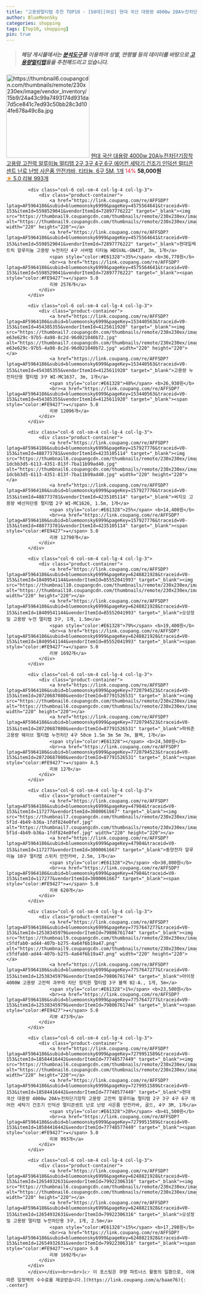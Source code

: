 ```yaml
---
title: "고용량멀티탭 추천 TOP10 - [50대][여성] 현대 국산 대용량 4000w 20A누전차단기장착 고용량 고전력 알루미늄 멀티탭 2구 3구 4구 6구 에어컨 세탁기 건조기 인"
author: BlueMoonSky
categories: shopping
tags: [Top10, shopping]
pin: true
---
```


> ##### 해당 게시물에서는 [**분석도구**](https://itemscout.io/)를 이용하여 **성별**, **연령별** 등의 데이터를 바탕으로 [**고용량멀티탭**](https://link.coupang.com/a/baae76)들을 추천해드리고 있습니다.
<div class="container"><div class="row">
            <div class="col-6 col-sm-4 col-lg-4 col-lg-3">
                <div class="product-container">
                    <a href="https://link.coupang.com/re/AFFSDP?lptag=AF5964186&subid=bluemoonsky6999&pageKey=7279951589&traceid=V0-153&itemId=18584416469&vendorItemId=81474543368" target="_blank"><img src="https://thumbnail6.coupangcdn.com/thumbnails/remote/230x230ex/image/vendor_inventory/15b9/24a43c99a7493174d931da7d5ce841c7ed93c50bb28c3d104fe678a49c8a.jpg" alt="https://thumbnail6.coupangcdn.com/thumbnails/remote/230x230ex/image/vendor_inventory/15b9/24a43c99a7493174d931da7d5ce841c7ed93c50bb28c3d104fe678a49c8a.jpg" width="220" height="220"></a>
                    <a href="https://link.coupang.com/re/AFFSDP?lptag=AF5964186&subid=bluemoonsky6999&pageKey=7279951589&traceid=V0-153&itemId=18584416469&vendorItemId=81474543368" target="_blank">현대 국산 대용량 4000w 20A누전차단기장착 고용량 고전력 알루미늄 멀티탭 2구 3구 4구 6구 에어컨 세탁기 건조기 인덕션 멀티콘센트 난로 난방 사은품 안전카바, 티타늄, 6구 5M, 1개</a>
                    <span style="color:#E61328">14%</span> <b>58,000원</b>
                    <br><a href="https://link.coupang.com/re/AFFSDP?lptag=AF5964186&subid=bluemoonsky6999&pageKey=7279951589&traceid=V0-153&itemId=18584416469&vendorItemId=81474543368" target="_blank"><span style="color:#FE9427">★</span> 5.0
                    리뷰 993개</a>
                </div>
            </div>
            
            <div class="col-6 col-sm-4 col-lg-4 col-lg-3">
                <div class="product-container">
                    <a href="https://link.coupang.com/re/AFFSDP?lptag=AF5964186&subid=bluemoonsky6999&pageKey=4575564641&traceid=V0-153&itemId=5598529041&vendorItemId=72897776222" target="_blank"><img src="https://thumbnail9.coupangcdn.com/thumbnails/remote/230x230ex/image/rs_quotation_api/7tnucatm/ce06b79a782b4a988fd7640c7cbeac43.jpg" alt="https://thumbnail9.coupangcdn.com/thumbnails/remote/230x230ex/image/rs_quotation_api/7tnucatm/ce06b79a782b4a988fd7640c7cbeac43.jpg" width="220" height="220"></a>
                    <a href="https://link.coupang.com/re/AFFSDP?lptag=AF5964186&subid=bluemoonsky6999&pageKey=4575564641&traceid=V0-153&itemId=5598529041&vendorItemId=72897776222" target="_blank">현대일렉트릭 알루미늄 고용량 누전차단 4구 서버탭 티타늄 HDSVAL-GN43T, 3m, 1개</a>
                    <span style="color:#E61328">35%</span> <b>36,770원</b>
                    <br><a href="https://link.coupang.com/re/AFFSDP?lptag=AF5964186&subid=bluemoonsky6999&pageKey=4575564641&traceid=V0-153&itemId=5598529041&vendorItemId=72897776222" target="_blank"><span style="color:#FE9427">★</span> 5.0
                    리뷰 2576개</a>
                </div>
            </div>
            
            <div class="col-6 col-sm-4 col-lg-4 col-lg-3">
                <div class="product-container">
                    <a href="https://link.coupang.com/re/AFFSDP?lptag=AF5964186&subid=bluemoonsky6999&pageKey=153440563&traceid=V0-153&itemId=454385355&vendorItemId=4125611920" target="_blank"><img src="https://thumbnail7.coupangcdn.com/thumbnails/remote/230x230ex/image/retail/images/16464037942761-e63e629c-97b5-4a98-8c2d-96d021040b72.jpg" alt="https://thumbnail7.coupangcdn.com/thumbnails/remote/230x230ex/image/retail/images/16464037942761-e63e629c-97b5-4a98-8c2d-96d021040b72.jpg" width="220" height="220"></a>
                    <a href="https://link.coupang.com/re/AFFSDP?lptag=AF5964186&subid=bluemoonsky6999&pageKey=153440563&traceid=V0-153&itemId=454385355&vendorItemId=4125611920" target="_blank">고용량 누전차단용 멀티탭 3구 WI-MC1637, 3m, 1개</a>
                    <span style="color:#E61328">48%</span> <b>26,930원</b>
                    <br><a href="https://link.coupang.com/re/AFFSDP?lptag=AF5964186&subid=bluemoonsky6999&pageKey=153440563&traceid=V0-153&itemId=454385355&vendorItemId=4125611920" target="_blank"><span style="color:#FE9427">★</span> 5.0
                    리뷰 12096개</a>
                </div>
            </div>
            
            <div class="col-6 col-sm-4 col-lg-4 col-lg-3">
                <div class="product-container">
                    <a href="https://link.coupang.com/re/AFFSDP?lptag=AF5964186&subid=bluemoonsky6999&pageKey=157927776&traceid=V0-153&itemId=488773781&vendorItemId=4235105114" target="_blank"><img src="https://thumbnail6.coupangcdn.com/thumbnails/remote/230x230ex/image/retail/images/16463928557529-1dcbb3d5-6113-4351-813f-7ba11b99ad40.jpg" alt="https://thumbnail6.coupangcdn.com/thumbnails/remote/230x230ex/image/retail/images/16463928557529-1dcbb3d5-6113-4351-813f-7ba11b99ad40.jpg" width="220" height="220"></a>
                    <a href="https://link.coupang.com/re/AFFSDP?lptag=AF5964186&subid=bluemoonsky6999&pageKey=157927776&traceid=V0-153&itemId=488773781&vendorItemId=4235105114" target="_blank">써지오 고용량 배선차단용 멀티탭 2구 WI-MC1626, 1.5m, 1개</a>
                    <span style="color:#E61328">25%</span> <b>14,400원</b>
                    <br><a href="https://link.coupang.com/re/AFFSDP?lptag=AF5964186&subid=bluemoonsky6999&pageKey=157927776&traceid=V0-153&itemId=488773781&vendorItemId=4235105114" target="_blank"><span style="color:#FE9427">★</span> 5.0
                    리뷰 12790개</a>
                </div>
            </div>
            
            <div class="col-6 col-sm-4 col-lg-4 col-lg-3">
                <div class="product-container">
                    <a href="https://link.coupang.com/re/AFFSDP?lptag=AF5964186&subid=bluemoonsky6999&pageKey=6248821928&traceid=V0-153&itemId=18409541144&vendorItemId=85552041993" target="_blank"><img src="https://thumbnail10.coupangcdn.com/thumbnails/remote/230x230ex/image/rs_quotation_api/vkztogg1/4acc5be7439b4ee69e7a2cc555f9a7c5.jpg" alt="https://thumbnail10.coupangcdn.com/thumbnails/remote/230x230ex/image/rs_quotation_api/vkztogg1/4acc5be7439b4ee69e7a2cc555f9a7c5.jpg" width="220" height="220"></a>
                    <a href="https://link.coupang.com/re/AFFSDP?lptag=AF5964186&subid=bluemoonsky6999&pageKey=6248821928&traceid=V0-153&itemId=18409541144&vendorItemId=85552041993" target="_blank">오성정밀 고용량 누전 멀티탭 3구, 1개, 1.5m</a>
                    <span style="color:#E61328">79%</span> <b>19,400원</b>
                    <br><a href="https://link.coupang.com/re/AFFSDP?lptag=AF5964186&subid=bluemoonsky6999&pageKey=6248821928&traceid=V0-153&itemId=18409541144&vendorItemId=85552041993" target="_blank"><span style="color:#FE9427">★</span> 5.0
                    리뷰 1692개</a>
                </div>
            </div>
            
            <div class="col-6 col-sm-4 col-lg-4 col-lg-3">
                <div class="product-container">
                    <a href="https://link.coupang.com/re/AFFSDP?lptag=AF5964186&subid=bluemoonsky6999&pageKey=7720794523&traceid=V0-153&itemId=20720687080&vendorItemId=87791526531" target="_blank"><img src="https://thumbnail6.coupangcdn.com/thumbnails/remote/230x230ex/image/vendor_inventory/db34/d29a35aa8ebf161023a0d79880389ce81f13a1153f991b4c46355237a1a2.jpg" alt="https://thumbnail6.coupangcdn.com/thumbnails/remote/230x230ex/image/vendor_inventory/db34/d29a35aa8ebf161023a0d79880389ce81f13a1153f991b4c46355237a1a2.jpg" width="220" height="220"></a>
                    <a href="https://link.coupang.com/re/AFFSDP?lptag=AF5964186&subid=bluemoonsky6999&pageKey=7720794523&traceid=V0-153&itemId=20720687080&vendorItemId=87791526531" target="_blank">파워존 고용량 웨이브 멀티탭 누전차단 4구 50cm 1.5m 3m 5m 7m, 블랙, 1개</a>
                    <span style="color:#E61328"></span> <b>24,500원</b>
                    <br><a href="https://link.coupang.com/re/AFFSDP?lptag=AF5964186&subid=bluemoonsky6999&pageKey=7720794523&traceid=V0-153&itemId=20720687080&vendorItemId=87791526531" target="_blank"><span style="color:#FE9427">★</span> 4.5
                    리뷰 12개</a>
                </div>
            </div>
            
            <div class="col-6 col-sm-4 col-lg-4 col-lg-3">
                <div class="product-container">
                    <a href="https://link.coupang.com/re/AFFSDP?lptag=AF5964186&subid=bluemoonsky6999&pageKey=47984&traceid=V0-153&itemId=117277&vendorItemId=3000061667" target="_blank"><img src="https://thumbnail7.coupangcdn.com/thumbnails/remote/230x230ex/image/product/image/vendoritem/2018/12/13/3000061667/e1df9daf-5f1d-4b49-b36a-1fdf824e0fef.jpg" alt="https://thumbnail7.coupangcdn.com/thumbnails/remote/230x230ex/image/product/image/vendoritem/2018/12/13/3000061667/e1df9daf-5f1d-4b49-b36a-1fdf824e0fef.jpg" width="220" height="220"></a>
                    <a href="https://link.coupang.com/re/AFFSDP?lptag=AF5964186&subid=bluemoonsky6999&pageKey=47984&traceid=V0-153&itemId=117277&vendorItemId=3000061667" target="_blank">동양전자 알루미늄 10구 멀티탭 스위치 안전카바, 2.5m, 1개</a>
                    <span style="color:#E61328">2%</span> <b>30,800원</b>
                    <br><a href="https://link.coupang.com/re/AFFSDP?lptag=AF5964186&subid=bluemoonsky6999&pageKey=47984&traceid=V0-153&itemId=117277&vendorItemId=3000061667" target="_blank"><span style="color:#FE9427">★</span> 5.0
                    리뷰 620개</a>
                </div>
            </div>
            
            <div class="col-6 col-sm-4 col-lg-4 col-lg-3">
                <div class="product-container">
                    <a href="https://link.coupang.com/re/AFFSDP?lptag=AF5964186&subid=bluemoonsky6999&pageKey=7757647277&traceid=V0-153&itemId=12538345979&vendorItemId=79806761744" target="_blank"><img src="https://thumbnail9.coupangcdn.com/thumbnails/remote/230x230ex/image/retail/images/16970038200535968-c5fdfab0-ad44-407b-b275-4a64f6b19a47.png" alt="https://thumbnail9.coupangcdn.com/thumbnails/remote/230x230ex/image/retail/images/16970038200535968-c5fdfab0-ad44-407b-b275-4a64f6b19a47.png" width="220" height="220"></a>
                    <a href="https://link.coupang.com/re/AFFSDP?lptag=AF5964186&subid=bluemoonsky6999&pageKey=7757647277&traceid=V0-153&itemId=12538345979&vendorItemId=79806761744" target="_blank">아이정 4000W 고용량 고전력 과부하 차단 정직한 멀티탭 3구 블랙 02-A., 1개, 5m</a>
                    <span style="color:#E61328">1%</span> <b>23,500원</b>
                    <br><a href="https://link.coupang.com/re/AFFSDP?lptag=AF5964186&subid=bluemoonsky6999&pageKey=7757647277&traceid=V0-153&itemId=12538345979&vendorItemId=79806761744" target="_blank"><span style="color:#FE9427">★</span> 5.0
                    리뷰 473개</a>
                </div>
            </div>
            
            <div class="col-6 col-sm-4 col-lg-4 col-lg-3">
                <div class="product-container">
                    <a href="https://link.coupang.com/re/AFFSDP?lptag=AF5964186&subid=bluemoonsky6999&pageKey=7279951589&traceid=V0-153&itemId=18584416442&vendorItemId=77748577449" target="_blank"><img src="https://thumbnail6.coupangcdn.com/thumbnails/remote/230x230ex/image/vendor_inventory/814c/385f41d80e45fbed9a9212ba67e15fcf44eecc8d847433df24d72e2e6bf0.jpg" alt="https://thumbnail6.coupangcdn.com/thumbnails/remote/230x230ex/image/vendor_inventory/814c/385f41d80e45fbed9a9212ba67e15fcf44eecc8d847433df24d72e2e6bf0.jpg" width="220" height="220"></a>
                    <a href="https://link.coupang.com/re/AFFSDP?lptag=AF5964186&subid=bluemoonsky6999&pageKey=7279951589&traceid=V0-153&itemId=18584416442&vendorItemId=77748577449" target="_blank">현대 국산 대용량 4000w 20A누전차단기장착 고용량 고전력 알루미늄 멀티탭 2구 3구 4구 6구 에어컨 세탁기 건조기 인덕션 멀티콘센트 난로 난방 사은품 안전카바, 골드, 4구 3M, 1개</a>
                    <span style="color:#E61328">28%</span> <b>41,500원</b>
                    <br><a href="https://link.coupang.com/re/AFFSDP?lptag=AF5964186&subid=bluemoonsky6999&pageKey=7279951589&traceid=V0-153&itemId=18584416442&vendorItemId=77748577449" target="_blank"><span style="color:#FE9427">★</span> 5.0
                    리뷰 993개</a>
                </div>
            </div>
            
            <div class="col-6 col-sm-4 col-lg-4 col-lg-3">
                <div class="product-container">
                    <a href="https://link.coupang.com/re/AFFSDP?lptag=AF5964186&subid=bluemoonsky6999&pageKey=6248821928&traceid=V0-153&itemId=12654932631&vendorItemId=79922306316" target="_blank"><img src="https://thumbnail6.coupangcdn.com/thumbnails/remote/230x230ex/image/rs_quotation_api/aovruj9p/ccbba24feab94400a0c81ef97c3248b4.jpg" alt="https://thumbnail6.coupangcdn.com/thumbnails/remote/230x230ex/image/rs_quotation_api/aovruj9p/ccbba24feab94400a0c81ef97c3248b4.jpg" width="220" height="220"></a>
                    <a href="https://link.coupang.com/re/AFFSDP?lptag=AF5964186&subid=bluemoonsky6999&pageKey=6248821928&traceid=V0-153&itemId=12654932631&vendorItemId=79922306316" target="_blank">오성정밀 고용량 멀티탭 누전차단용 3구, 1개, 2.5m</a>
                    <span style="color:#E61328">15%</span> <b>17,290원</b>
                    <br><a href="https://link.coupang.com/re/AFFSDP?lptag=AF5964186&subid=bluemoonsky6999&pageKey=6248821928&traceid=V0-153&itemId=12654932631&vendorItemId=79922306316" target="_blank"><span style="color:#FE9427">★</span> 5.0
                    리뷰 1692개</a>
                </div>
            </div>
            </div></div><br><br>[👉 이 포스팅은 쿠팡 파트너스 활동의 일환으로, 이에 따른 일정액의 수수료를 제공받습니다.](https://link.coupang.com/a/baae76){: .center}